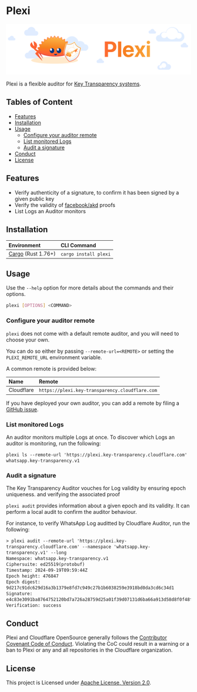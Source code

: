 # Plexi

![Plexi banner](./docs/assets/plexi_banner.png)

Plexi is a flexible auditor for [Key Transparency systems](https://blog.cloudflare.com/key-transparency).

## Tables of Content

* [Features](#features)
* [Installation](#installation)
* [Usage](#usage)
  * [Configure your auditor remote](#configure-your-auditor-remote)
  * [List monitored Logs](#list-monitored-logs)
  * [Audit a signature](#audit-a-signature)
* [Conduct](#conduct)
* [License](#license)

## Features

* Verify authenticity of a signature, to confirm it has been signed by a given public key
* Verify the validity of [facebook/akd](https://github.com/facebook/akd) proofs
* List Logs an Auditor monitors

## Installation

| Environment                                                   | CLI Command           |
|:--------------------------------------------------------------|:----------------------|
| [Cargo](https://www.rust-lang.org/tools/install) (Rust 1.76+) | `cargo install plexi` |

## Usage

Use the `--help` option for more details about the commands and their options.

```bash
plexi [OPTIONS] <COMMAND>
```

### Configure your auditor remote

`plexi` does not come with a default remote auditor, and you will need to choose your own. 

You can do so either by passing `--remote-url=<REMOTE>` or setting the `PLEXI_REMOTE_URL` environment variable.

A common remote is provided below:

| Name       | Remote                                          |
|:-----------|:------------------------------------------------|
| Cloudflare | `https://plexi.key-transparency.cloudflare.com` |

If you have deployed your own auditor, you can add a remote by filing a [GitHub issue](https://github.com/cloudflare/plexi/issues).

### List monitored Logs

An auditor monitors multiple Logs at once. To discover which Logs an auditor is monitoring, run the following:

```shell
plexi ls --remote-url 'https://plexi.key-transparency.cloudflare.com'
whatsapp.key-transparency.v1
```

### Audit a signature

The Key Transparency Auditor vouches for Log validity by ensuring epoch uniqueness. and verifying the associated proof

`plexi audit` provides information about a given epoch and its validity. It can perform a local audit to confirm the auditor behaviour.

For instance, to verify WhatsApp Log auditted by Cloudflare Auditor, run the following:
```shell
> plexi audit --remote-url 'https://plexi.key-transparency.cloudflare.com' --namespace 'whatsapp.key-transparency.v1' --long
Namespace: whatsapp.key-transparency.v1
Ciphersuite: ed25519(protobuf)
Timestamp: 2024-09-19T09:59:44Z
Epoch height: 476847
Epoch digest: 9d217c91dc629d16a3b1379e8fd7c949c27b1b6038259e3918bd0da3cd6c34d1
Signature: e4c83e3091ba8764752120bd7a726a28759d25a01f39d07131d6ba66a913d58d8f0f48f63bc7e037cc5ddd81dc76acc847dbf8d02b2f55251e6f2b1f00191902
Verification: success
```

## Conduct

Plexi and Cloudflare OpenSource generally follows the [Contributor Covenant Code of Conduct](https://github.com/cloudflare/.github/blob/26b37ca2ba7ab3d91050ead9f2c0e30674d3b91e/CODE_OF_CONDUCT.md). Violating the CoC could result in a warning or a ban to Plexi or any and all repositories in the Cloudflare organization.

## License
This project is Licensed under [Apache License, Version 2.0](./LICENSE).
